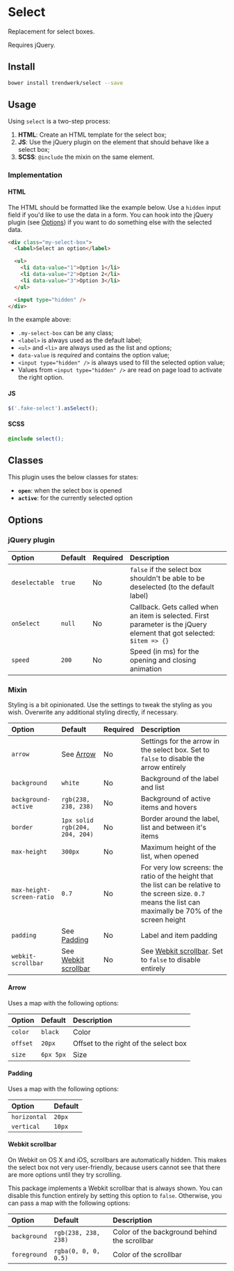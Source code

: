 # Select
Replacement for select boxes.

Requires jQuery.

## Install
```sh
bower install trendwerk/select --save
```

## Usage
Using `select` is a two-step process:

1. **HTML**: Create an HTML template for the select box;
2. **JS**: Use the jQuery plugin on the element that should behave like a select box;
3. **SCSS**: `@include` the mixin on the same element.

### Implementation

#### HTML
The HTML should be formatted like the example below. Use a `hidden` input field if you'd like to use the data in a form. You can hook into the jQuery plugin (see [Options](https://github.com/trendwerk/select#jquery-plugin)) if you want to do something else with the selected data.

```html
<div class="my-select-box">
  <label>Select an option</label>

  <ul>
    <li data-value="1">Option 1</li>
    <li data-value="2">Option 2</li>
    <li data-value="3">Option 3</li>
  </ul>

  <input type="hidden" />
</div>
```

In the example above:
- `.my-select-box` can be any class;
- `<label>` is always used as the default label;
- `<ul>` and `<li>` are always used as the list and options;
- `data-value` is _required_ and contains the option value;
- `<input type="hidden" />` is always used to fill the selected option value;
- Values from `<input type="hidden" />` are read on page load to activate the right option.

#### JS
```js
$('.fake-select').asSelect();
```

#### SCSS
```scss
@include select();
```

## Classes
This plugin uses the below classes for states:
- **`open`**: when the select box is opened
- **`active`**: for the currently selected option

## Options

### jQuery plugin

| Option | Default | Required | Description |
| :--- | :--- | :--- | :--- |
| `deselectable` | `true` | No | `false` if the select box shouldn't be able to be deselected (to the default label)
| `onSelect` | `null` | No | Callback. Gets called when an item is selected. First parameter is the jQuery element that got selected: `$item => {}`
| `speed` | `200` | No | Speed (in ms) for the opening and closing animation

### Mixin
Styling is a bit opinionated. Use the settings to tweak the styling as you wish. Overwrite any additional styling directly, if necessary.

| Option | Default | Required | Description |
| :--- | :--- | :--- | :--- |
| `arrow` | See [Arrow](https://github.com/trendwerk/select#arrow) | No | Settings for the arrow in the select box. Set to `false` to disable the arrow entirely
| `background` | `white` | No | Background of the label and list
| `background-active` | `rgb(238, 238, 238)` | No | Background of active items and hovers
| `border` | `1px solid rgb(204, 204, 204)` | No | Border around the label, list and between it's items
| `max-height` | `300px` | No | Maximum height of the list, when opened
| `max-height-screen-ratio` | `0.7` | No | For very low screens: the ratio of the height that the list can be relative to the screen size. `0.7` means the list can maximally be 70% of the screen height
| `padding` | See [Padding](https://github.com/trendwerk/select#padding) | No | Label and item padding
| `webkit-scrollbar` | See [Webkit scrollbar](https://github.com/trendwerk/select#webkit-scrollbar) | No | See [Webkit scrollbar](https://github.com/trendwerk/select#webkit-scrollbar). Set to `false` to disable entirely


#### Arrow
Uses a map with the following options:

| Option | Default | Description |
| :--- | :--- | :--- |
| `color` | `black` | Color
| `offset` | `20px` | Offset to the right of the select box
| `size` | `6px 5px` | Size

#### Padding
Uses a map with the following options:

| Option | Default |
| :--- | :--- |
| `horizontal` | `20px`
| `vertical` | `10px`

#### Webkit scrollbar
On Webkit on OS X and iOS, scrollbars are automatically hidden. This makes the select box not very user-friendly, because users cannot see that there are more options until they try scrolling.

This package implements a Webkit scrollbar that is always shown. You can disable this function entirely by setting this option to `false`. Otherwise, you can pass a map with the following options:

| Option | Default | Description |
| :--- | :--- | :--- |
| `background` | `rgb(238, 238, 238)` | Color of the background behind the scrollbar
| `foreground` | `rgba(0, 0, 0, 0.5)` | Color of the scrollbar
